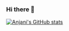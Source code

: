 ### Hi there 👋
[![Anjani's GitHub stats](https://github-readme-stats.vercel.app/api?username=anjanikshree12&hide=stars,issues&count_private=true)](https://github.com/anuraghazra/github-readme-stats)
<!--
**anjanikshree12/anjanikshree12** is a ✨ _special_ ✨ repository because its `README.md` (this file) appears on your GitHub profile.

Here are some ideas to get you started:

- 🔭 I’m currently working on ...
- 🌱 I’m currently learning ...
- 👯 I’m looking to collaborate on ...
- 🤔 I’m looking for help with ...
- 💬 Ask me about ...
- 📫 How to reach me: ...
- 😄 Pronouns: ...
- ⚡ Fun fact: ...
-->
